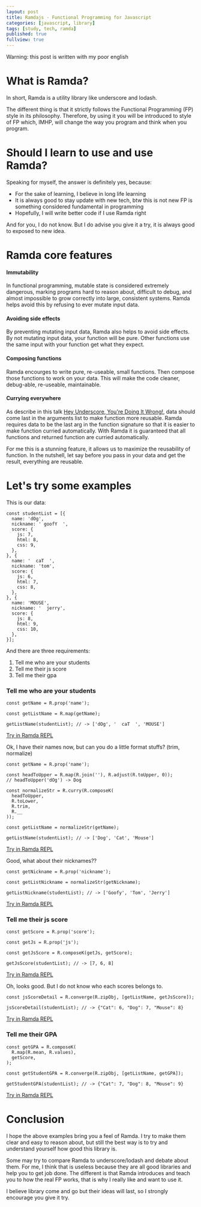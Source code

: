 ```yaml
---
layout: post
title: Ramdajs - Functional Programming for Javascript
categories: [javascript, library]
tags: [study, tech, ramda]
published: true
fullview: true
---
```


Warning: this post is written with my poor english

# What is Ramda?
In short, Ramda is a utility library like underscore and lodash.

The different thing is that it strictly follows the Functional Programming (FP) style in its philosophy. Therefore, by using it you will be introduced to style of FP which, IMHP, will change the way you program and think when you program.

# Should I learn to use and use Ramda?
Speaking for myself, the answer is definitely yes, because:

- For the sake of learning, I believe in long life learning
- It is always good to stay update with new tech, btw this is not new FP is something considered fundamental in programming
- Hopefully, I will write better code if I use Ramda right

And for you, I do not know. But I do advise you give it a try, it is always good to exposed to new idea.

# Ramda core features

#### Immutability

In functional programming, mutable state is considered extremely dangerous, marking programs hard to reason about, difficult to debug, and almost impossible to grow correctly into large, consistent systems.
Ramda helps avoid this by refusing to ever mutate input data.

#### Avoiding side effects

By preventing mutating input data, Ramda also helps to avoid side effects. By not mutating input data, your function will be pure. Other functions use the same input with your function get what they expect.

#### Composing functions

Ramda encourges to write pure, re-useable, small functions. Then compose those functions to work on your data. This will make the code cleaner, debug-able, re-useable, maintainable.

#### Currying everywhere

As describe in this talk [Hey Underscore, You're Doing It Wrong!](https://www.youtube.com/watch?v=m3svKOdZijA), data should come last in the arguments list to make function more reusable. Ramda requires data to be the last arg in the function signature so that it is easier to make function curried automatically. With Ramda it is guaranteed that all functions and returned function are curried automatically.

For me this is a stunning feature, it allows us to maximize the reusability of function. In the nutshell, let say before you pass in your data and get the result, everything are reusable.

# Let's try some examples

This is our data:

    const studentList = [{
      name: 'dOg',
      nickname: ' goofY  ',
      score: {
        js: 7,
        html: 8,
        css: 9,
      },
    }, {
      name: '  caT  ',
      nickname: 'tom',
      score: {
        js: 6,
        html: 7,
        css: 8,
      },
    }, {
      name: 'MOUSE',
      nickname: '  jerry',
      score: {
        js: 8,
        html: 9,
        css: 10,
      },
    }];


And there are three requirements:

1. Tell me who are your students
2. Tell me their js score
3. Tell me their gpa

### Tell me who are your students

    const getName = R.prop('name');

    const getListName = R.map(getName);

    getListName(studentList); // -> ['dOg', '  caT  ', 'MOUSE']

[Try in Ramda REPL](http://goo.gl/UhYiWx)

Ok, I have their names now, but can you do a little format stuffs? (trim, normalize)

    const getName = R.prop('name');

    const headToUpper = R.map(R.join(''), R.adjust(R.toUpper, 0));
    // headToUpper('dOg') -> Dog

    const normalizeStr = R.curry(R.composeK(
      headToUpper,
      R.toLower,
      R.trim,
      R.__
    ));

    const getListName = normalizeStr(getName);

    getListName(studentList); // -> ['Dog', 'Cat', 'Mouse']

[Try in Ramda REPL](http://goo.gl/haeFEh)

Good, what about their nicknames??

    const getNickname = R.prop('nickname');

    const getListNickname = normalizeStr(getNickname);

    getListNickname(studentList); // -> ['Goofy', 'Tom', 'Jerry']

[Try in Ramda REPL](http://goo.gl/nGTekM)

### Tell me their js score

    const getScore = R.prop('score');

    const getJs = R.prop('js');

    const getJsScore = R.composeK(getJs, getScore);

    getJsScore(studentList); // -> [7, 6, 8]

[Try in Ramda REPL](http://goo.gl/3vDYLt)

Oh, looks good. But I do not know who each scores belongs to.

    const jsScoreDetail = R.converge(R.zipObj, [getListName, getJsScore]);

    jsScoreDetail(studentList); // -> {"Cat": 6, "Dog": 7, "Mouse": 8}

[Try in Ramda REPL](http://goo.gl/10ukgU)

### Tell me their GPA

    const getGPA = R.composeK(
      R.map(R.mean, R.values),
      getScore,
    );

    const getStudentGPA = R.converge(R.zipObj, [getListName, getGPA]);

    getStudentGPA(studentList); // -> {"Cat": 7, "Dog": 8, "Mouse": 9}

[Try in Ramda REPL](http://goo.gl/mFpwPS)

# Conclusion

I hope the above examples bring you a feel of Ramda. I try to make them clear and easy to reason about, but still the best way is to try and understand yourself how good this library is.

Some may try to compare Ramda to underscore/lodash and debate about them. For me, I think that is useless because they are all good libraries and help you to get job done. The different is that Ramda introduces and teach you to how the real FP works, that is why I really like and want to use it.

I believe library come and go but their ideas will last, so I strongly encourage you give it try.
